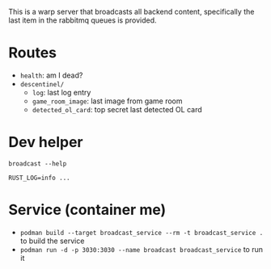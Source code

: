 This is a warp server that broadcasts all backend content, specifically the last item in the rabbitmq queues is provided.

# Routes

- `health`: am I dead?
- `descentinel/`
  - `log`: last log entry
  - `game_room_image`: last image from game room
  - `detected_ol_card`: top secret last detected OL card

# Dev helper

`broadcast --help`

`RUST_LOG=info ...`

# Service (container me)

- `podman build --target broadcast_service --rm -t broadcast_service .` to build the service
- `podman run -d -p 3030:3030 --name broadcast broadcast_service` to run it
